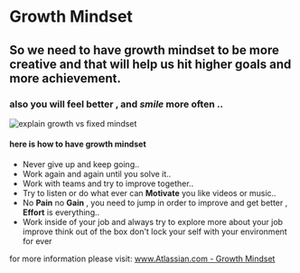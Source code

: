 # Growth Mindset
## So we need to have growth mindset to be more creative and that will help us hit higher goals and more achievement.
### also you will feel better , and *smile* more often ..
![explain growth vs fixed mindset](https://i2.wp.com/atlassianblog.wpengine.com/wp-content/uploads/NewGrowthMindset2.png?resize=768%2C960&ssl=1)
#### here is how to have growth mindset
- Never give up and keep going..
- Work again and again until you solve it..
- Work with teams and try to improve together..
- Try to listen or do what ever can **Motivate** you like videos or music..
- No **Pain** no **Gain** , you need to jump in order to improve and get better , **Effort** is everything..
- Work inside of your job and always try to explore more about your job improve think out of the box don't lock your self with your environment for ever

for more information please visit: [www.Atlassian.com - Growth Mindset](https://www.atlassian.com/blog/inside-atlassian/growth-mindset)
